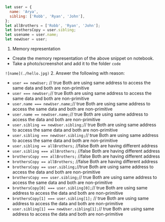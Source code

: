```js
let user = {
  name: 'Arya',
  sibling: ['Robb', 'Ryan', 'John'],
};
let allBrothers = ['Robb', 'Ryan', 'John'];
let brothersCopy = user.sibling;
let usename = user.name;
let newUser = user;
```

1. Memory representation

- Create the memory representation of the above snippet on notebook.
- Take a photo/screenshot and add it to the folder `code`

<!-- To add this image here use ![name](./hello.jpg) -->
`![name](./hello.jpg)`
2. Answer the following with reason:

- `user == newUser;` // true Both are using same address to access the same data and both are non-primitive
- `user === newUser;`// true  Both are using same address to access the same data and both are non-primitive
- `user.name === newUser.name;`// true  Both are using same address to access the same data and both are non-primitive
- `user.name == newUser.name;`// true  Both are using same address to access the data and both are non-primitive
- `user.sibling == newUser.sibling;`// true  Both are using same address to access the same data and both are non-primitive
- `user.sibling === newUser.sibling;`// true  Both are using same address to access the same data and both are non-primitive
- `user.sibling == allBrothers;` //false Both are having different address 
- `user.sibling === allBrothers;` //false Both are having different address 
- `brothersCopy === allBrothers;` //false Both are having different address 
- `brothersCopy == allBrothers;` //false Both are having different address 
- `brothersCopy == user.sibling;`//true Both are using same address to access the data and both are non-primitive
- `brothersCopy === user.sibling;`// true Both are using same address to access the same data and both are non-primitive
- `brothersCopy[0] === user.sibling[0];`// true Both are using same address to access the data and both are non-primitive
- `brothersCopy[1] === user.sibling[1];` // true Both are using same address to access the data and both are non-primitive
- `user.sibling[1] === newUser.sibling[1];`// true Both are using same address to access the data and both are non-primitive
 